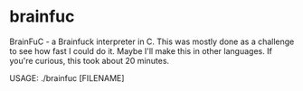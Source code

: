 # brainfuc
BrainFuC - a Brainfuck interpreter in C.
This was mostly done as a challenge to see how fast I could do it. Maybe I'll make this in other languages.
If you're curious, this took about 20 minutes.

USAGE: ./brainfuc [FILENAME]